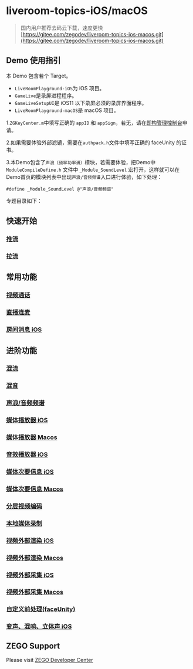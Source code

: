 # liveroom-topics-iOS/macOS

>国内用户推荐去码云下载，速度更快 [https://gitee.com/zegodev/liveroom-topics-ios-macos.git](https://gitee.com/zegodev/liveroom-topics-ios-macos.git)  

## Demo 使用指引
本 Demo 包含若个 Target。
- `LiveRoomPlayground-iOS`为 iOS 项目。
- `GameLive`是录屏进程程序。
- `GameLiveSetupUI`是 iOS11 以下录屏必须的录屏界面程序。
- `LiveRoomPlayground-macOS`是 macOS 项目。


1.`ZGKeyCenter.m`中填写正确的 `appID` 和 `appSign`，若无，请在[即构管理控制台](https://console.zego.im/acount/register)申请。

2.如果需要体验外部滤镜，需要在`authpack.h`文件中填写正确的 faceUnity 的证书。

3.本Demo包含了`声浪（频率功率谱）`模块，若需要体验，把Demo中 `ModuleCompileDefine.h` 文件中 `_Module_SoundLevel` 宏打开，这样就可以在Demo首页的模块列表中出现`声浪/音频频谱`入口进行体验，如下处理：
```
#define _Module_SoundLevel @"声浪/音频频谱"
```

专题目录如下：
## 快速开始  
### [推流](/src/LiveRoomPlayground-iOS/PublishUI)  
### [拉流](/src/LiveRoomPlayground-iOS/PlayUI)  
## 常用功能
### [视频通话](/src/Topics/VideoTalk)
### [直播连麦](/src/Topics/JoinLive)
### [房间消息 iOS](/src/LiveRoomPlayground-iOS/RoomMessageUI)
## 进阶功能  
### [混流](/src/Topics/MixStream)
### [混音](/src/Topics/AudioAux)
### [声浪/音频频谱](/src/Topics/SoundLevel)
### [媒体播放器 iOS](/src/LiveRoomPlayground-iOS/MediaPlayerUI)
### [媒体播放器 Macos](/src/LiveRoomPlayground-macOS/MediaPlayerUI)
### [音效播放器 iOS](/src/LiveRoomPlayground-iOS/AudioPlayerUI)
### [媒体次要信息 iOS](/src/LiveRoomPlayground-iOS/MediaSideInfoUI)
### [媒体次要信息 Macos](/src/LiveRoomPlayground-macOS/MediaSideInfoUI)
### [分层视频编码](/src/Topics/SVC)
### [本地媒体录制](/src/Topics/MediaRecord)
### [视频外部渲染 iOS](/src/LiveRoomPlayground-iOS/ExternalVideoRenderUI)
### [视频外部渲染 Macos](/src/LiveRoomPlayground-macOS/ExternalVideoRender)  
### [视频外部采集 iOS](/src/LiveRoomPlayground-iOS/ExternalVideoCaptureUI)
### [视频外部采集 Macos](/src/LiveRoomPlayground-macOS/ExternalVideoCapture)
### [自定义前处理(faceUnity)](/src/Topics/ExternalVideoFilter)
### [变声、混响、立体声 iOS](/src/LiveRoomPlayground-iOS/AudioProcessingUI)

## ZEGO Support
Please visit [ZEGO Developer Center](https://www.zego.im/html/document/#Application_Scenes/Video_Live)



